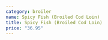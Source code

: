 ```yaml
---
category: broiler
name: Spicy Fish (Broiled Cod Loin)
title: Spicy Fish (Broiled Cod Loin)
price: "36.95"
---
```

